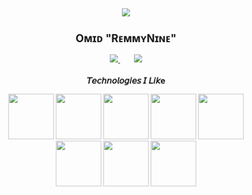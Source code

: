 <div align="center">
<img widhth=77% src="https://media1.giphy.com/media/bJ4TVNYNUympPgcpem/giphy.gif" />
<br>
  <h2 align="center"> Oᴍɪᴅ "RᴇᴍᴍʏNɪɴᴇ" </h2>
 

<p align="Center">
 <a href="#" alt="R9's github stats">
  <img src="https://github-readme-stats.vercel.app/api?username=RemmyNine&theme=tokyonight&show_icons=true" />
 </a>
 &nbsp;&nbsp;&nbsp;&nbsp;&nbsp;&nbsp;
 <a href="#" alt="R9 Stats">
  <img src="https://github-readme-stats.vercel.app/api/top-langs/?username=remmynine&exclude_repo=Sample_CQRS,NodeAPI,AspNetCoreDDD&theme=tokyonight&hide=html,TypeScript,Powershell&langs_count=3" />
 </a>
</p>


  <h3> 𝘛𝘦𝘤𝘩𝘯𝘰𝘭𝘰𝘨𝘪𝘦𝘴 𝘐 𝘓𝘪𝘬e </h3>
  <img src="https://img.icons8.com/color/344/golang.png" width="90em">
<img src="https://img.icons8.com/nolan/344/linux--v2.png" width="90em">
<img src="https://img.icons8.com/nolan/344/git.png" width="90em">
<img src="https://img.icons8.com/nolan/344/python.png" width= 90rem">
<img src="https://img.icons8.com/nolan/344/js.png" width="90rem">
<img src="https://img.icons8.com/fluency/344/c.png" width="90rem">
<img src="https://img.icons8.com/nolan/344/ruby-programming-language.png" width="90rem">
<img src="https://img.icons8.com/plasticine/344/bash.png" width="90rem">
